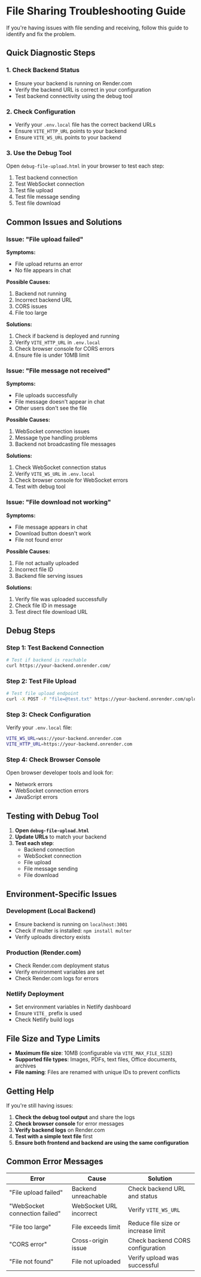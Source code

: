 # File Sharing Troubleshooting Guide

If you're having issues with file sending and receiving, follow this guide to identify and fix the problem.

## Quick Diagnostic Steps

### 1. Check Backend Status
- Ensure your backend is running on Render.com
- Verify the backend URL is correct in your configuration
- Test backend connectivity using the debug tool

### 2. Check Configuration
- Verify your `.env.local` file has the correct backend URLs
- Ensure `VITE_HTTP_URL` points to your backend
- Ensure `VITE_WS_URL` points to your backend

### 3. Use the Debug Tool
Open `debug-file-upload.html` in your browser to test each step:
1. Test backend connection
2. Test WebSocket connection
3. Test file upload
4. Test file message sending
5. Test file download

## Common Issues and Solutions

### Issue: "File upload failed"
**Symptoms:**
- File upload returns an error
- No file appears in chat

**Possible Causes:**
1. Backend not running
2. Incorrect backend URL
3. CORS issues
4. File too large

**Solutions:**
1. Check if backend is deployed and running
2. Verify `VITE_HTTP_URL` in `.env.local`
3. Check browser console for CORS errors
4. Ensure file is under 10MB limit

### Issue: "File message not received"
**Symptoms:**
- File uploads successfully
- File message doesn't appear in chat
- Other users don't see the file

**Possible Causes:**
1. WebSocket connection issues
2. Message type handling problems
3. Backend not broadcasting file messages

**Solutions:**
1. Check WebSocket connection status
2. Verify `VITE_WS_URL` in `.env.local`
3. Check browser console for WebSocket errors
4. Test with debug tool

### Issue: "File download not working"
**Symptoms:**
- File message appears in chat
- Download button doesn't work
- File not found error

**Possible Causes:**
1. File not actually uploaded
2. Incorrect file ID
3. Backend file serving issues

**Solutions:**
1. Verify file was uploaded successfully
2. Check file ID in message
3. Test direct file download URL

## Debug Steps

### Step 1: Test Backend Connection
```bash
# Test if backend is reachable
curl https://your-backend.onrender.com/
```

### Step 2: Test File Upload
```bash
# Test file upload endpoint
curl -X POST -F "file=@test.txt" https://your-backend.onrender.com/upload
```

### Step 3: Check Configuration
Verify your `.env.local` file:
```bash
VITE_WS_URL=wss://your-backend.onrender.com
VITE_HTTP_URL=https://your-backend.onrender.com
```

### Step 4: Check Browser Console
Open browser developer tools and look for:
- Network errors
- WebSocket connection errors
- JavaScript errors

## Testing with Debug Tool

1. **Open `debug-file-upload.html`**
2. **Update URLs** to match your backend
3. **Test each step**:
   - Backend connection
   - WebSocket connection
   - File upload
   - File message sending
   - File download

## Environment-Specific Issues

### Development (Local Backend)
- Ensure backend is running on `localhost:3001`
- Check if multer is installed: `npm install multer`
- Verify uploads directory exists

### Production (Render.com)
- Check Render.com deployment status
- Verify environment variables are set
- Check Render.com logs for errors

### Netlify Deployment
- Set environment variables in Netlify dashboard
- Ensure `VITE_` prefix is used
- Check Netlify build logs

## File Size and Type Limits

- **Maximum file size**: 10MB (configurable via `VITE_MAX_FILE_SIZE`)
- **Supported file types**: Images, PDFs, text files, Office documents, archives
- **File naming**: Files are renamed with unique IDs to prevent conflicts

## Getting Help

If you're still having issues:

1. **Check the debug tool output** and share the logs
2. **Check browser console** for error messages
3. **Verify backend logs** on Render.com
4. **Test with a simple text file** first
5. **Ensure both frontend and backend are using the same configuration**

## Common Error Messages

| Error | Cause | Solution |
|-------|-------|----------|
| "File upload failed" | Backend unreachable | Check backend URL and status |
| "WebSocket connection failed" | WebSocket URL incorrect | Verify `VITE_WS_URL` |
| "File too large" | File exceeds limit | Reduce file size or increase limit |
| "CORS error" | Cross-origin issue | Check backend CORS configuration |
| "File not found" | File not uploaded | Verify upload was successful |
